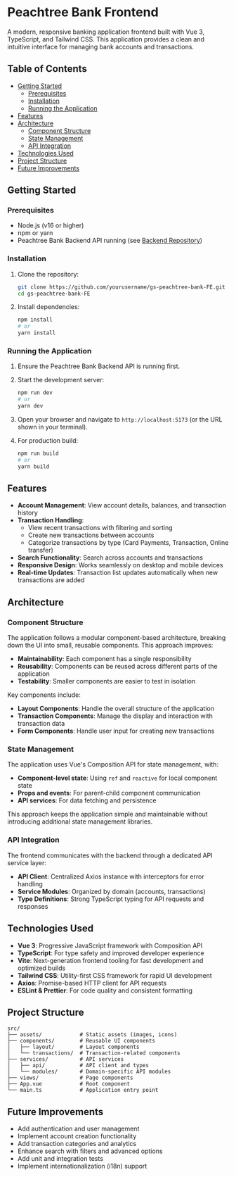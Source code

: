 # Peachtree Bank Frontend

A modern, responsive banking application frontend built with Vue 3, TypeScript, and Tailwind CSS. This application provides a clean and intuitive interface for managing bank accounts and transactions.

## Table of Contents

- [Getting Started](#getting-started)
  - [Prerequisites](#prerequisites)
  - [Installation](#installation)
  - [Running the Application](#running-the-application)
- [Features](#features)
- [Architecture](#architecture)
  - [Component Structure](#component-structure)
  - [State Management](#state-management)
  - [API Integration](#api-integration)
- [Technologies Used](#technologies-used)
- [Project Structure](#project-structure)
- [Future Improvements](#future-improvements)

## Getting Started

### Prerequisites

- Node.js (v16 or higher)
- npm or yarn
- Peachtree Bank Backend API running (see [Backend Repository](https://github.com/petrunov/gs-peachtree-bank))

### Installation

1. Clone the repository:

   ```bash
   git clone https://github.com/yourusername/gs-peachtree-bank-FE.git
   cd gs-peachtree-bank-FE
   ```

2. Install dependencies:
   ```bash
   npm install
   # or
   yarn install
   ```

### Running the Application

1. Ensure the Peachtree Bank Backend API is running first.

2. Start the development server:

   ```bash
   npm run dev
   # or
   yarn dev
   ```

3. Open your browser and navigate to `http://localhost:5173` (or the URL shown in your terminal).

4. For production build:
   ```bash
   npm run build
   # or
   yarn build
   ```

## Features

- **Account Management**: View account details, balances, and transaction history
- **Transaction Handling**:
  - View recent transactions with filtering and sorting
  - Create new transactions between accounts
  - Categorize transactions by type (Card Payments, Transaction, Online transfer)
- **Search Functionality**: Search across accounts and transactions
- **Responsive Design**: Works seamlessly on desktop and mobile devices
- **Real-time Updates**: Transaction list updates automatically when new transactions are added

## Architecture

### Component Structure

The application follows a modular component-based architecture, breaking down the UI into small, reusable components. This approach improves:

- **Maintainability**: Each component has a single responsibility
- **Reusability**: Components can be reused across different parts of the application
- **Testability**: Smaller components are easier to test in isolation

Key components include:

- **Layout Components**: Handle the overall structure of the application
- **Transaction Components**: Manage the display and interaction with transaction data
- **Form Components**: Handle user input for creating new transactions

### State Management

The application uses Vue's Composition API for state management, with:

- **Component-level state**: Using `ref` and `reactive` for local component state
- **Props and events**: For parent-child component communication
- **API services**: For data fetching and persistence

This approach keeps the application simple and maintainable without introducing additional state management libraries.

### API Integration

The frontend communicates with the backend through a dedicated API service layer:

- **API Client**: Centralized Axios instance with interceptors for error handling
- **Service Modules**: Organized by domain (accounts, transactions)
- **Type Definitions**: Strong TypeScript typing for API requests and responses

## Technologies Used

- **Vue 3**: Progressive JavaScript framework with Composition API
- **TypeScript**: For type safety and improved developer experience
- **Vite**: Next-generation frontend tooling for fast development and optimized builds
- **Tailwind CSS**: Utility-first CSS framework for rapid UI development
- **Axios**: Promise-based HTTP client for API requests
- **ESLint & Prettier**: For code quality and consistent formatting

## Project Structure

```
src/
├── assets/            # Static assets (images, icons)
├── components/        # Reusable UI components
│   ├── layout/        # Layout components
│   └── transactions/  # Transaction-related components
├── services/          # API services
│   ├── api/           # API client and types
│   └── modules/       # Domain-specific API modules
├── views/             # Page components
├── App.vue            # Root component
└── main.ts            # Application entry point
```

## Future Improvements

- Add authentication and user management
- Implement account creation functionality
- Add transaction categories and analytics
- Enhance search with filters and advanced options
- Add unit and integration tests
- Implement internationalization (i18n) support
